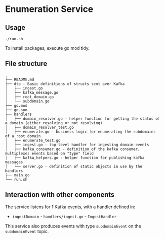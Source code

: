 # Enumeration Service

## Usage

```
./run.sh
```

To install packages, execute go mod tidy.

## File structure

```
.
├── README.md
├── dto - Basic definitions of structs sent over Kafka
│   ├── ingest.go
│   ├── kafka_message.go
│   ├── root_domain.go
│   └── subdomain.go
├── go.mod
├── go.sum
├── handlers
│   ├── domain_resolver.go - helper function for getting the status of a domain (either resolving or not resolving)
│   ├── domain_resolver_test.go
│   ├── enumerate.go - business logic for enumerating the subdomains of a root domain
│   ├── enumerate_test.go
│   ├── ingest.go - top-level handler for ingesting domain events
│   ├── kafka_consumer.go - definition of the kafka consumer, multiplexes events based on "type" field
│   ├── kafka_helpers.go - helper function for publishing kafka messages
│   └── server.go - definition of static objects in use by the handlers
├── main.go
└── run.sh
```

## Interaction with other components

The service listens for 1 Kafka events, with a handler defined in:

- `ingestDomain` - `handlers/ingest.go` - `IngestHandler`

This service also produces events with type `subdomainEvent` on the `subdomainEvent` topic.